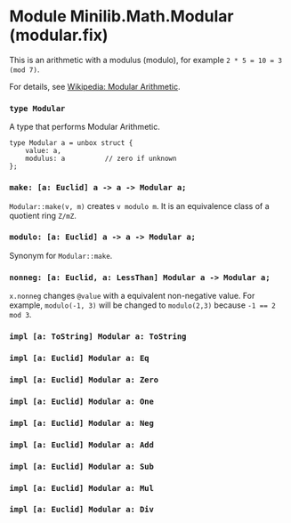 # Module Minilib.Math.Modular (modular.fix)

This is an arithmetic with a modulus (modulo), for example `2 * 5 = 10 = 3 (mod 7)`.

For details, see [Wikipedia: Modular Arithmetic](https://en.wikipedia.org/wiki/Modular_arithmetic).

### `type Modular`

A type that performs Modular Arithmetic.

```
type Modular a = unbox struct {
    value: a,
    modulus: a          // zero if unknown
};
```
### `make: [a: Euclid] a -> a -> Modular a;`

`Modular::make(v, m)` creates `v modulo m`.
It is an equivalence class of a quotient ring `Z/mZ`.

### `modulo: [a: Euclid] a -> a -> Modular a;`

Synonym for `Modular::make`.

### `nonneg: [a: Euclid, a: LessThan] Modular a -> Modular a;`

`x.nonneg` changes `@value` with a equivalent non-negative value.
For example, `modulo(-1, 3)` will be changed to `modulo(2,3)`
because `-1 == 2 mod 3`.

### `impl [a: ToString] Modular a: ToString`

### `impl [a: Euclid] Modular a: Eq`

### `impl [a: Euclid] Modular a: Zero`

### `impl [a: Euclid] Modular a: One`

### `impl [a: Euclid] Modular a: Neg`

### `impl [a: Euclid] Modular a: Add`

### `impl [a: Euclid] Modular a: Sub`

### `impl [a: Euclid] Modular a: Mul`

### `impl [a: Euclid] Modular a: Div`

